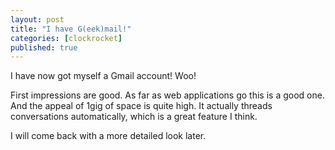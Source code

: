 ```yaml
---
layout: post
title: "I have G(eek)mail!"
categories: [clockrocket]
published: true
---
```


I have now got myself a Gmail account!  Woo!

First impressions are good.  As far as web applications go this is a good one.  And the appeal of 1gig of space is quite high.  It actually threads conversations automatically, which is a great feature I think.

I will come back with a more detailed look later.
